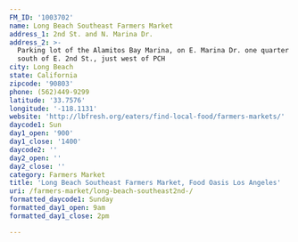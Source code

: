 ```yaml
---
FM_ID: '1003702'
name: Long Beach Southeast Farmers Market
address_1: 2nd St. and N. Marina Dr.
address_2: >-
  Parking lot of the Alamitos Bay Marina, on E. Marina Dr. one quarter mile
  south of E. 2nd St., just west of PCH
city: Long Beach
state: California
zipcode: '90803'
phone: (562)449-9299
latitude: '33.7576'
longitude: '-118.1131'
website: 'http://lbfresh.org/eaters/find-local-food/farmers-markets/'
daycode1: Sun
day1_open: '900'
day1_close: '1400'
daycode2: ''
day2_open: ''
day2_close: ''
category: Farmers Market
title: 'Long Beach Southeast Farmers Market, Food Oasis Los Angeles'
uri: /farmers-market/long-beach-southeast2nd-/
formatted_daycode1: Sunday
formatted_day1_open: 9am
formatted_day1_close: 2pm

---
```

